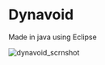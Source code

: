 # Dynavoid

Made in java using Eclipse

![dynavoid_scrnshot](https://user-images.githubusercontent.com/31830553/50387400-26dbae80-06fb-11e9-9c4c-e8bca168f4dd.png)
